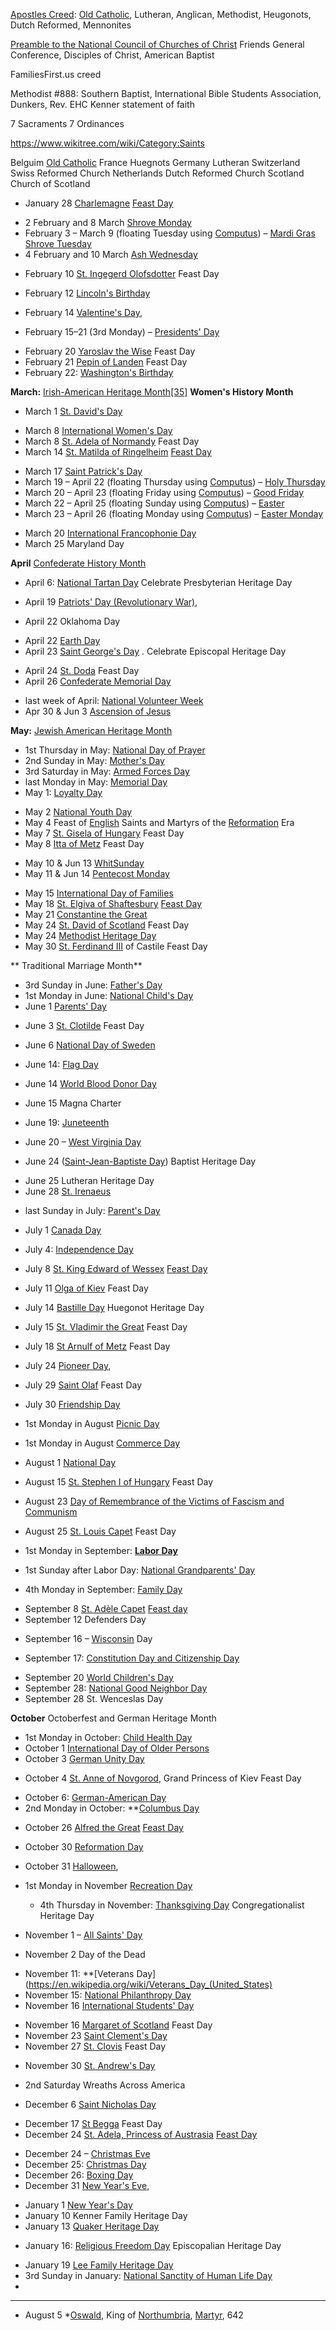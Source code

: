 [Apostles Creed](https://en.wikipedia.org/wiki/Apostles%27_Creed): [Old Catholic](https://en.wikipedia.org/wiki/Old_Catholic_Church), Lutheran, Anglican, Methodist, Heugonots, Dutch Reformed, Mennonites

 [Preamble to the National Council of Churches of Christ](https://en.wikipedia.org/wiki/National_Council_of_Churches) Friends General Conference, Disciples of Christ, American Baptist

FamiliesFirst.us creed

Methodist #888: Southern Baptist, International Bible Students Association, Dunkers, Rev. EHC Kenner statement of faith

7 Sacraments 7 Ordinances

https://www.wikitree.com/wiki/Category:Saints

Belguim [Old Catholic](https://en.wikipedia.org/wiki/Old_Catholic_Church)
France Huegnots
Germany Lutheran
Switzerland Swiss Reformed Church
Netherlands Dutch Reformed Church
Scotland Church of Scotland 


* January 28 [Charlemagne](https://en.wikipedia.org/wiki/Charlemagne) [Feast Day](https://www.traditioninaction.org/History/A02CharlemagneTribute.html)
- 2 February and 8 March [Shrove Monday](https://en.wikipedia.org/wiki/Shrove_Monday)
-  February 3 – March 9 (floating Tuesday using  [Computus](https://en.wikipedia.org/wiki/Computus "Computus")) –  [Mardi Gras](https://en.wikipedia.org/wiki/Mardi_Gras "Mardi Gras") [Shrove Tuesday](https://en.wikipedia.org/wiki/Shrove_Tuesday)
- 4 February and 10 March [Ash Wednesday](https://en.wikipedia.org/wiki/Ash_Wednesday "Ash Wednesday")
* February 10 [St. Ingegerd Olofsdotter](https://en.wikipedia.org/wiki/Ingegerd_Olofsdotter#Sainthood) Feast Day
- February 12 [Lincoln's Birthday](https://en.wikipedia.org/wiki/Lincoln%27s_Birthday "Lincoln's Birthday")  
* February 14 [Valentine's Day](https://en.wikipedia.org/wiki/Valentine%27s_Day "Valentine's Day"),
- February 15–21 (3rd Monday) – [Presidents' Day](https://en.wikipedia.org/wiki/Presidents%27_Day "Presidents' Day")
* February 20 [Yaroslav the Wise](https://en.wikipedia.org/wiki/Yaroslav_the_Wise#Veneration) Feast Day
* February 21 [Pepin of Landen](https://en.wikipedia.org/wiki/Pepin_of_Landen) Feast Day
* February 22: [Washington's Birthday](https://en.wikipedia.org/wiki/Presidents%27_Day)


 **March:**  [Irish-American Heritage Month](https://en.wikipedia.org/wiki/Irish-American_Heritage_Month "Irish-American Heritage Month")[[35]](https://en.wikipedia.org/wiki/List_of_observances_in_the_United_States_by_presidential_proclamation#cite_note-35)
**Women's History Month**
- March 1 [St. David's Day](https://en.wikipedia.org/wiki/Proposed_St_David%27s_Day_bank_holiday)
* March 8 [International Women's Day](https://en.wikipedia.org/wiki/International_Women%27s_Day)
* March 8 [St. Adela of Normandy](https://en.wikipedia.org/wiki/Adela_of_Normandy) Feast Day
* March 14 [St. Matilda of Ringelheim](https://en.wikipedia.org/wiki/Matilda_of_Ringelheim) [Feast Day](https://www.catholic.org/saints/saint.php?saint_id=307)
- March 17 [Saint Patrick's Day](https://en.wikipedia.org/wiki/Saint_Patrick%27s_Day "Saint Patrick's Day")
-   March 19 – April 22 (floating Thursday using  [Computus](https://en.wikipedia.org/wiki/Computus "Computus")) –  [Holy Thursday](https://en.wikipedia.org/wiki/Holy_Thursday "Holy Thursday")
-   March 20 – April 23 (floating Friday using  [Computus](https://en.wikipedia.org/wiki/Computus "Computus")) –  [Good Friday](https://en.wikipedia.org/wiki/Good_Friday "Good Friday")
-   March 22 – April 25 (floating Sunday using  [Computus](https://en.wikipedia.org/wiki/Computus "Computus")) –  [Easter](https://en.wikipedia.org/wiki/Easter "Easter")
-   March 23 – April 26 (floating Monday using  [Computus](https://en.wikipedia.org/wiki/Computus "Computus")) –  [Easter Monday](https://en.wikipedia.org/wiki/Easter_Monday "Easter Monday")
* March 20 [International Francophonie Day](https://en.wikipedia.org/wiki/International_Francophonie_Day)
* March 25 Maryland Day


 **April** [Confederate History Month](https://en.wikipedia.org/wiki/Confederate_History_Month)
* April 6:  [National Tartan Day](https://en.wikipedia.org/wiki/National_Tartan_Day "National Tartan Day") Celebrate Presbyterian Heritage Day
-   April 19 [Patriots' Day (Revolutionary War)](https://en.wikipedia.org/wiki/Patriots%27_Day "Patriots' Day"), 
* April 22 Oklahoma Day
-  April 22 [Earth Day](https://en.wikipedia.org/wiki/Earth_Day "Earth Day")
-  April 23 [Saint George's Day](https://en.wikipedia.org/wiki/Saint_George%27s_Day) . Celebrate Episcopal Heritage Day 
* April 24 [St. Doda](https://en.wikipedia.org/wiki/Doda_of_Reims) Feast Day
* April 26  [Confederate Memorial Day](https://en.wikipedia.org/wiki/Confederate_Memorial_Day)
-   last week of April:  [National Volunteer Week](https://en.wikipedia.org/wiki/National_Volunteer_Week)
- Apr 30 & Jun 3 [Ascension of Jesus](https://en.wikipedia.org/wiki/Feast_of_the_Ascension)


**May:**  [Jewish American Heritage Month](https://en.wikipedia.org/wiki/Jewish_American_Heritage_Month)
- 1st Thursday in May:  [National Day of Prayer](https://en.wikipedia.org/wiki/National_Day_of_Prayer "National Day of Prayer")
-   2nd Sunday in May:  [Mother's Day](https://en.wikipedia.org/wiki/Mother%27s_Day "Mother's Day")
-   3rd Saturday in May:  [Armed Forces Day](https://en.wikipedia.org/wiki/Armed_Forces_Day "Armed Forces Day")
-   last Monday in May:  [Memorial Day](https://en.wikipedia.org/wiki/Memorial_Day "Memorial Day")
-   May 1:  [Loyalty Day](https://en.wikipedia.org/wiki/Loyalty_Day "Loyalty Day")
* May 2 [National Youth Day](https://en.wikipedia.org/wiki/National_Youth_Day "National Youth Day")
* May 4 Feast of [English](https://en.wikipedia.org/wiki/England "England") Saints and Martyrs of the [Reformation](https://en.wikipedia.org/wiki/Reformation "Reformation") Era
* May 7 [St. Gisela of Hungary](https://en.wikipedia.org/wiki/Gisela_of_Hungary) Feast Day
* May 8 [Itta of Metz](https://en.wikipedia.org/wiki/Itta_of_Metz) Feast Day
- May 10 & Jun 13 [WhitSunday](https://en.wikipedia.org/wiki/Whitsun)
- May 11 & Jun 14 [Pentecost Monday](https://en.wikipedia.org/wiki/Whit_Monday)
* May 15 [International Day of Families](https://en.wikipedia.org/wiki/International_Day_of_Families "International Day of Families")
* May 18 [St. Elgiva of Shaftesbury](https://en.wikipedia.org/wiki/%C3%86lfgifu_of_Shaftesbury) [Feast Day](https://www.catholic.org/saints/saint.php?saint_id=3090)
* May 21 [Constantine the Great](https://en.wikipedia.org/wiki/Constantine_the_Great)
* May 24 [St. David of Scotland](https://en.wikipedia.org/wiki/David_I_of_Scotland) Feast Day
* May 24 [Methodist Heritage Day](https://en.wikipedia.org/wiki/Aldersgate_Day)
* May 30 [St. Ferdinand III](https://en.wikipedia.org/wiki/Ferdinand_III_of_Castile) of Castile Feast Day

** Traditional Marriage Month**
-   3rd Sunday in June:  [Father's Day](https://en.wikipedia.org/wiki/Father%27s_Day "Father's Day")
-   1st Monday in June:  [National Child's Day](https://en.wikipedia.org/w/index.php?title=National_Child%27s_Day&action=edit&redlink=1 "National Child's Day (page does not exist)")
- June 1 [Parents' Day](https://en.wikipedia.org/wiki/Parents%27_Day)
* June 3 [St. Clotilde](https://en.wikipedia.org/wiki/Clotilde) Feast Day
- June 6 [National Day of Sweden](https://en.wikipedia.org/wiki/National_Day_of_Sweden "National Day of Sweden")
* June 14:  [Flag Day](https://en.wikipedia.org/wiki/Flag_Day_in_the_United_States "Flag Day in the United States")
- June 14 [World Blood Donor Day](https://en.wikipedia.org/wiki/World_Blood_Donor_Day)
* June 15 Magna Charter
-   June 19:  [Juneteenth](https://en.wikipedia.org/wiki/Juneteenth "Juneteenth")
* June 20 –  [West Virginia Day](https://en.wikipedia.org/wiki/West_Virginia_Day "West Virginia Day")
-   June 24 ([Saint-Jean-Baptiste Day](https://en.wikipedia.org/wiki/Saint-Jean-Baptiste_Day "Saint-Jean-Baptiste Day")) Baptist Heritage Day
* June 25 Lutheran Heritage Day
* June 28 [St. Irenaeus](https://en.wikipedia.org/wiki/Irenaeus)

-   last Sunday in July:  [Parent's Day](https://en.wikipedia.org/wiki/Parent%27s_Day "Parent's Day")
- July 1 [Canada Day](https://en.wikipedia.org/wiki/Canada_Day)
- July 4: [Independence Day](https://en.wikipedia.org/wiki/Independence_Day_(United_States) "Independence Day (United States)")
- July 8 [St. King Edward of Wessex](https://en.wikipedia.org/wiki/Edward_the_Confessor) [Feast Day](https://highanglicanhaligonian.home.blog/2020/10/13/the-minor-feast-of-edward-the-confessor-king/)
- July 11 [Olga of Kiev](https://en.wikipedia.org/wiki/Olga_of_Kiev) Feast Day
- July 14 [Bastille Day](https://en.wikipedia.org/wiki/Bastille_Day) Huegonot Heritage Day
- July 15 [St. Vladimir the Great](https://en.wikipedia.org/wiki/Vladimir_the_Great) Feast Day
- July 18 [St Arnulf of Metz](https://en.wikipedia.org/wiki/Arnulf_of_Metz) Feast Day
-  July 24 [Pioneer Day](https://en.wikipedia.org/wiki/Pioneer_Day), 
- July 29 [Saint Olaf](https://en.wikipedia.org/wiki/Saint_Olaf) Feast Day
- July 30 [Friendship Day](https://en.wikipedia.org/wiki/Friendship_Day)


- 1st Monday in August [Picnic Day](https://en.wikipedia.org/wiki/Picnic_Day_(Australian_holiday))
- 1st Monday in August [Commerce Day](https://en.wikipedia.org/wiki/Commerce_Day)
- August 1 [National Day](https://en.wikipedia.org/wiki/Swiss_National_Day "Swiss National Day")
- August 15 [St. Stephen I of Hungary](https://en.wikipedia.org/wiki/Stephen_I_of_Hungary) Feast Day
- August 23 [Day of Remembrance of the Victims of Fascism and Communism](https://en.wikipedia.org/wiki/European_Day_of_Remembrance_for_Victims_of_Stalinism_and_Nazism)
- August 25 [St. Louis Capet](https://en.wikipedia.org/wiki/Louis_IX_of_France) Feast Day

-   1st Monday in September:  **[Labor Day](https://en.wikipedia.org/wiki/Labor_Day "Labor Day")**
-   1st Sunday after Labor Day:  [National Grandparents' Day](https://en.wikipedia.org/wiki/National_Grandparents%27_Day "National Grandparents' Day")
-   4th Monday in September:  [Family Day](https://en.wikipedia.org/wiki/Family_Day "Family Day")
* September 8 [St. Adèle Capet](https://www.wikitree.com/wiki/Capet-24) [Feast day](https://familypedia.fandom.com/wiki/Ad%C3%A8le_of_France_(1009-1079))
* September 12 Defenders Day
-   September 16 –  [Wisconsin](https://en.wikipedia.org/wiki/Wisconsin "Wisconsin")  Day
* September 17:  [Constitution Day and Citizenship Day](https://en.wikipedia.org/wiki/Constitution_Day_and_Citizenship_Day "Constitution Day and Citizenship Day") 
- September 20 [World Children's Day](https://en.wikipedia.org/wiki/World_Children%27s_Day)
-   September 28:  [National Good Neighbor Day](https://en.wikipedia.org/wiki/National_Good_Neighbor_Day "National Good Neighbor Day")
-   September 28 St. Wenceslas Day

**October** Octoberfest and German Heritage Month
-   1st Monday in October:  [Child Health Day](https://en.wikipedia.org/wiki/Child_Health_Day "Child Health Day")
- October 1 [International Day of Older Persons](https://en.wikipedia.org/wiki/International_Day_of_Older_Persons)
- October 3 [German Unity Day](https://en.wikipedia.org/wiki/German_Unity_Day)
* October 4 [St. Anne of Novgorod](https://famouskin.com/famous-kin-menu.php?name=4168+anne+of+kiev), Grand Princess of Kiev Feast Day
-   October 6:  [German-American Day](https://en.wikipedia.org/wiki/German-American_Day "German-American Day")
-   2nd Monday in October:  **[Columbus Day](https://en.wikipedia.org/wiki/Columbus_Day "Columbus Day")
* October 26 [Alfred the Great](https://en.wikipedia.org/wiki/Alfred_the_Great) [Feast Day](https://www.catholic.org/saints/saint.php?saint_id=1262)
- October 30 [Reformation Day](https://en.wikipedia.org/wiki/Reformation_Day "Reformation Day")
- October 31  [Halloween](https://en.wikipedia.org/wiki/Halloween "Halloween"), 

- 1st Monday in November [Recreation Day](https://en.wikipedia.org/wiki/Recreation_Day_holiday)
  -   4th Thursday in November:  [Thanksgiving Day](https://en.wikipedia.org/wiki/Thanksgiving_Day "Thanksgiving Day") Congregationalist Heritage Day
-   November 1 –  [All Saints' Day](https://en.wikipedia.org/wiki/All_Saints%27_Day "All Saints' Day")
* November 2 Day of the Dead
-   November 11:  **[Veterans Day](https://en.wikipedia.org/wiki/Veterans_Day_(United_States) 
-   November 15:  [National Philanthropy Day](https://en.wikipedia.org/wiki/National_Philanthropy_Day "National Philanthropy Day")
- November 16 [International Students' Day](https://en.wikipedia.org/wiki/International_Students%27_Day)
* November 16 [Margaret of Scotland](https://en.wikipedia.org/wiki/Saint_Margaret_of_Scotland) Feast Day
* November 23 [Saint Clement's Day](https://en.wikipedia.org/wiki/Saint_Clement%27s_Day)
* November 27 [St. Clovis](https://en.wikipedia.org/wiki/Clovis_I) Feast Day
- November 30 [St. Andrew's Day](https://en.wikipedia.org/wiki/St._Andrew%27s_Day "St. Andrew's Day")

-   2nd Saturday Wreaths Across America
- December 6 [Saint Nicholas Day](https://en.wikipedia.org/wiki/Saint_Nicholas_Day "Saint Nicholas Day")
* December 17 [St Begga](https://en.wikipedia.org/wiki/Begga) Feast Day
* December 24 [St. Adela, Princess of Austrasia](https://famouskin.com/family-group.php?name=56323+henry+a+wallace&ahnum=29189286215811) [Feast Day](https://www.genealogieonline.nl/en/stamboom-petra-limburg/P6491.php)
-   December 24 –  [Christmas Eve](https://en.wikipedia.org/wiki/Christmas_Eve "Christmas Eve")
- December 25: [Christmas Day](https://en.wikipedia.org/wiki/Christmas)
- December 26: [Boxing Day](https://en.wikipedia.org/wiki/Boxing_Day)
- December 31  [New Year's Eve](https://en.wikipedia.org/wiki/New_Year%27s_Eve "New Year's Eve"), 

  
* January 1  [New Year's Day](https://en.wikipedia.org/wiki/New_Year%27s_Day)
* January 10 Kenner Family Heritage Day
* January 13 [Quaker Heritage Day](https://en.wikipedia.org/wiki/George_Fox)
-   January 16:  [Religious Freedom Day](https://en.wikipedia.org/wiki/National_Religious_Freedom_Day "National Religious Freedom Day") Episcopalian Heritage Day
* January 19 [Lee Family Heritage Day](https://en.wikipedia.org/wiki/Robert_E._Lee_Day)
* 3rd Sunday in January:  [National Sanctity of Human Life Day](https://en.wikipedia.org/wiki/National_Sanctity_of_Human_Life_Day "National Sanctity of Human Life Day")
* 

--------------

-   August 5 *[Oswald](https://en.wikipedia.org/wiki/Oswald_of_Northumbria "Oswald of Northumbria"), King of  [Northumbria](https://en.wikipedia.org/wiki/Northumbria "Northumbria"),  [Martyr](https://en.wikipedia.org/wiki/Martyr "Martyr"), 642
